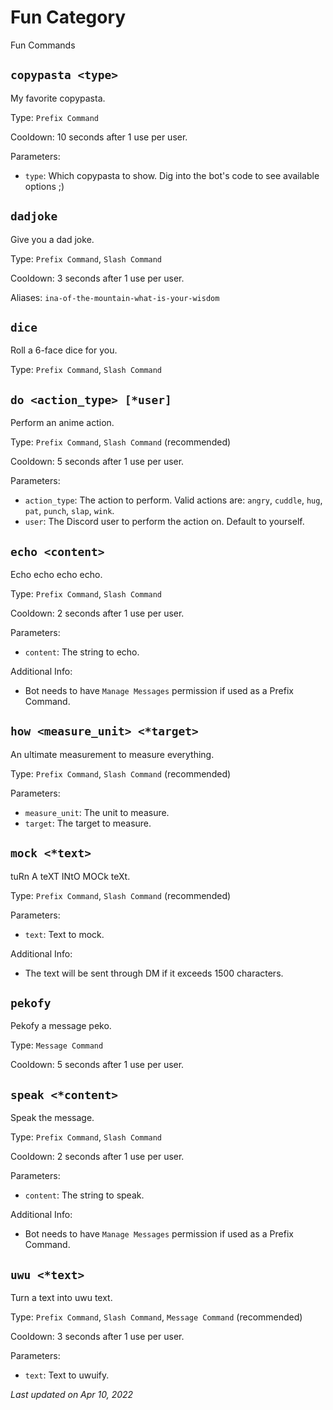 # Fun Category

Fun Commands

## `copypasta <type>`

My favorite copypasta.

Type: `Prefix Command`

Cooldown: 10 seconds after 1 use per user.

Parameters:

- `type`: Which copypasta to show. Dig into the bot's code to see available options ;)

## `dadjoke`

Give you a dad joke.

Type: `Prefix Command`, `Slash Command`

Cooldown: 3 seconds after 1 use per user.

Aliases: `ina-of-the-mountain-what-is-your-wisdom`

## `dice`

Roll a 6-face dice for you.

Type: `Prefix Command`, `Slash Command`

## `do <action_type> [*user]`

Perform an anime action.

Type: `Prefix Command`, `Slash Command` (recommended)

Cooldown: 5 seconds after 1 use per user.

Parameters:

- `action_type`: The action to perform. Valid actions are: `angry`, `cuddle`, `hug`, `pat`, `punch`, `slap`, `wink`.
- `user`: The Discord user to perform the action on. Default to yourself.

## `echo <content>`

Echo echo echo echo.

Type: `Prefix Command`, `Slash Command`

Cooldown: 2 seconds after 1 use per user.

Parameters:

- `content`: The string to echo.

Additional Info:

- Bot needs to have `Manage Messages` permission if used as a Prefix Command.

## `how <measure_unit> <*target>`

An ultimate measurement to measure everything.

Type: `Prefix Command`, `Slash Command` (recommended)

Parameters:

- `measure_unit`: The unit to measure.
- `target`: The target to measure.

## `mock <*text>`

tuRn A teXT INtO MOCk teXt.

Type: `Prefix Command`, `Slash Command` (recommended)

Parameters:

- `text`: Text to mock.

Additional Info:

- The text will be sent through DM if it exceeds 1500 characters.

## `pekofy`

Pekofy a message peko.

Type: `Message Command`

Cooldown: 5 seconds after 1 use per user.

## `speak <*content>`

Speak the message.

Type: `Prefix Command`, `Slash Command`

Cooldown: 2 seconds after 1 use per user.

Parameters:

- `content`: The string to speak.

Additional Info:

- Bot needs to have `Manage Messages` permission if used as a Prefix Command.

## `uwu <*text>`

Turn a text into uwu text.

Type: `Prefix Command`, `Slash Command`, `Message Command` (recommended)

Cooldown: 3 seconds after 1 use per user.

Parameters:

- `text`: Text to uwuify.

*Last updated on Apr 10, 2022*

